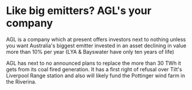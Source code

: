 

# Like big emitters? AGL's your company

AGL is a company which at present offers investors next to nothing unless you want Australia's biggest emitter invested in an asset declining in value more than 10% per year (LYA & Bayswater have only ten years of life)

AGL has next to no announced plans to replace the more than 30 TWh it gets from its coal fired generation. It has a first right of refusal over Tilt's Liverpool Range station and also will likely fund the Pottinger wind farm in the Riverina.

